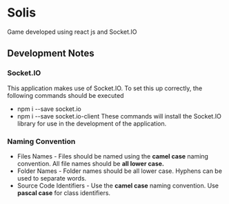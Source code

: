 # Solis

Game developed using react js and Socket.IO

## Development Notes

### Socket.IO

This application makes use of Socket.IO. To set this up correctly, the following commands should be executed
- npm i --save socket.io
- npm i --save socket.io-client
These commands will install the Socket.IO library for use in the development of the application.

### Naming Convention

- Files Names - Files should be named using the **camel case** naming convention. All file names should be **all lower case.**
- Folder Names - Folder names should be all lower case. Hyphens can be used to separate words.
- Source Code Identifiers - Use the **camel case** naming convention. Use **pascal case** for class identifiers.
